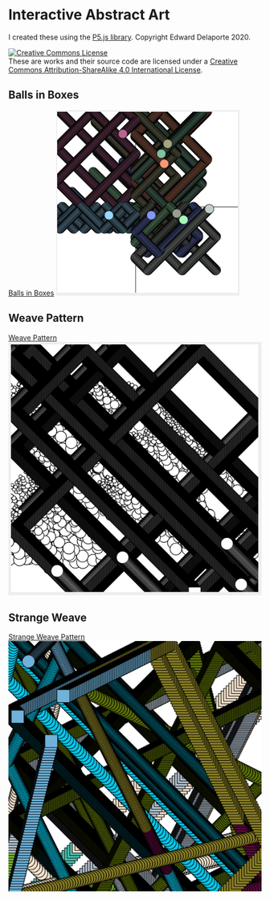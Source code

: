 # Interactive Abstract Art

I created these using the [P5.js library][1].
Copyright Edward Delaporte 2020.

[1]: https://p5js.org/reference/

<a rel="license" href="http://creativecommons.org/licenses/by-sa/4.0/"><img alt="Creative Commons License" style="border-width:0" src="https://i.creativecommons.org/l/by-sa/4.0/88x31.png" /></a><br />These are works and their source code are licensed under a <a rel="license" href="http://creativecommons.org/licenses/by-sa/4.0/">Creative Commons Attribution-ShareAlike 4.0 International License</a>.

## Balls in Boxes

[Balls in Boxes](cross.html)
<a href="cross.html">
![Balls in Boxes](boxes.PNG)
</a>

## Weave Pattern

[Weave Pattern](weave.html)
<a href="weave.html">
<img src="weave.PNG" alt="Weave Pattern Art" />
</a>

## Strange Weave

[Strange Weave Pattern](weave_strange.html)
<a href="weave_strange.html">
![Strange Weave Screenshot](weave_strange.PNG)
</a>
